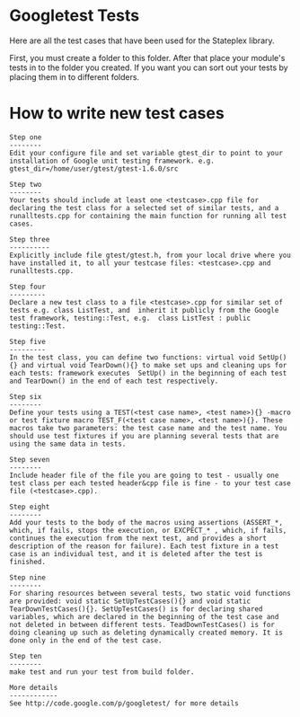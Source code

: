 # Googletest Tests

Here are all the test cases that have been used for the Stateplex library.

First, you must create a folder to this folder. After that place your module's tests in to the folder you created. If you want you can sort out your tests by placing them in to different folders.

How to write new test cases
===========================
	
    Step one
    --------
    Edit your configure file and set variable gtest_dir to point to your installation of Google unit testing framework. e.g. gtest_dir=/home/user/gtest/gtest-1.6.0/src
		
    Step two
    --------
    Your tests should include at least one <testcase>.cpp file for declaring the test class for a selected set of similar tests, and a runalltests.cpp for containing the main function for running all test cases.

    Step three
    ----------
    Explicitly include file gtest/gtest.h, from your local drive where you have installed it, to all your testcase files: <testcase>.cpp and runalltests.cpp.
	
    Step four
    ---------
    Declare a new test class to a file <testcase>.cpp for similar set of tests e.g. class ListTest, and  inherit it publicly from the Google test framework, testing::Test, e.g.  class ListTest : public testing::Test.
    
    Step five
    ---------
    In the test class, you can define two functions: virtual void SetUp(){} and virtual void TearDown(){} to make set ups and cleaning ups for each tests: framework executes  SetUp() in the beginning of each test and TearDown() in the end of each test respectively.

    Step six
    --------
    Define your tests using a TEST(<test case name>, <test name>){} -macro or test fixture macro TEST_F(<test case name>, <test name>){}. These macros take two parameters: the test case name and the test name. You should use test fixtures if you are planning several tests that are using the same data in tests.

    Step seven
    --------
    Include header file of the file you are going to test - usually one test class per each tested header&cpp file is fine - to your test case file (<testcase>.cpp).

    Step eight
    --------
    Add your tests to the body of the macros using assertions (ASSERT_*, which, if fails, stops the execution, or EXCPECT_* , which, if fails, continues the execution from the next test, and provides a short description of the reason for failure). Each test fixture in a test case is an individual test, and it is deleted after the test is finished.

    Step nine
    --------
    For sharing resources between several tests, two static void functions are provided: void static SetUpTestCases(){} and void static TearDownTestCases(){}. SetUpTestCases() is for declaring shared variables, which are declared in the beginning of the test case and not deleted in between different tests. TeadDownTestCases() is for doing cleaning up such as deleting dynamically created memory. It is done only in the end of the test case.

    Step ten
    --------
    make test and run your test from build folder.

    More details
    ------------
    See http://code.google.com/p/googletest/ for more details


